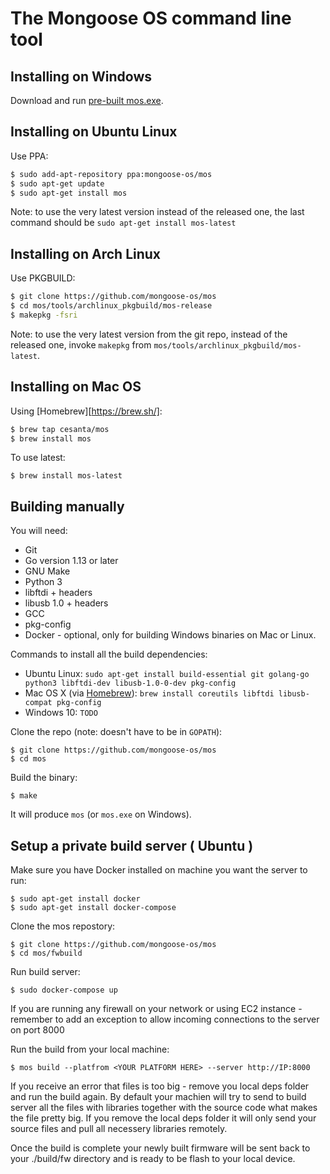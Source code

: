 The Mongoose OS command line tool
=================================

## Installing on Windows

Download and run [pre-built mos.exe](https://mongoose-os.com/downloads/mos-release/win/mos.exe).

## Installing on Ubuntu Linux

Use PPA:

```bash
$ sudo add-apt-repository ppa:mongoose-os/mos
$ sudo apt-get update
$ sudo apt-get install mos
```

Note: to use the very latest version instead of the released one, the last
command should be `sudo apt-get install mos-latest`

## Installing on Arch Linux

Use PKGBUILD:

```bash
$ git clone https://github.com/mongoose-os/mos
$ cd mos/tools/archlinux_pkgbuild/mos-release
$ makepkg -fsri
```

Note: to use the very latest version from the git repo, instead of the released
one, invoke `makepkg` from `mos/tools/archlinux_pkgbuild/mos-latest`.

## Installing on Mac OS

Using [Homebrew][https://brew.sh/]:

```bash
$ brew tap cesanta/mos
$ brew install mos
```

To use latest:

```
$ brew install mos-latest
```

## Building manually

You will need:
 * Git
 * Go version 1.13 or later
 * GNU Make
 * Python 3
 * libftdi + headers
 * libusb 1.0 + headers
 * GCC
 * pkg-config
 * Docker - optional, only for building Windows binaries on Mac or Linux.

Commands to install all the build dependencies:
 * Ubuntu Linux: `sudo apt-get install build-essential git golang-go python3 libftdi-dev libusb-1.0-0-dev pkg-config`
 * Mac OS X (via [Homebrew](https://brew.sh/)): `brew install coreutils libftdi libusb-compat pkg-config`
 * Windows 10: `TODO`

Clone the repo (note: doesn't have to be in `GOPATH`):

```
$ git clone https://github.com/mongoose-os/mos
$ cd mos
```

Build the binary:

```
$ make
```

It will produce `mos` (or `mos.exe` on Windows).

## Setup a private build server ( Ubuntu )

Make sure you have Docker installed on machine you want the server to run:

```
$ sudo apt-get install docker
$ sudo apt-get install docker-compose
```

Clone the mos repostory:

```
$ git clone https://github.com/mongoose-os/mos
$ cd mos/fwbuild
```

Run build server:

```
$ sudo docker-compose up
```

If you are running any firewall on your network or using EC2 instance - remember to add an exception to allow incoming connections to the server on port 8000

Run the build from your local machine:

```
$ mos build --platfrom <YOUR PLATFORM HERE> --server http://IP:8000
```
If you receive an error that files is too big - remove you local deps folder and run the build again. 
By default your machien will try to send to build server all the files with libraries together with the source code what makes the file pretty big. 
If you remove the local deps folder it will only send your source files and pull all necessery libraries remotely.

Once the build is complete your newly built firmware will be sent back to your ./build/fw directory and is ready to be flash to your local device.
